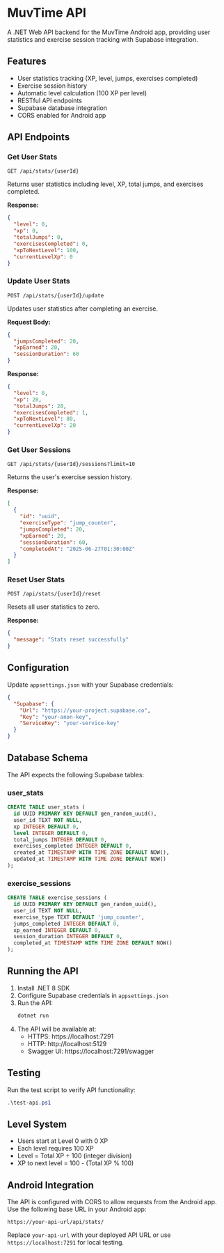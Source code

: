 # MuvTime API

A .NET Web API backend for the MuvTime Android app, providing user statistics and exercise session tracking with Supabase integration.

## Features

- User statistics tracking (XP, level, jumps, exercises completed)
- Exercise session history
- Automatic level calculation (100 XP per level)
- RESTful API endpoints
- Supabase database integration
- CORS enabled for Android app

## API Endpoints

### Get User Stats
```
GET /api/stats/{userId}
```
Returns user statistics including level, XP, total jumps, and exercises completed.

**Response:**
```json
{
  "level": 0,
  "xp": 0,
  "totalJumps": 0,
  "exercisesCompleted": 0,
  "xpToNextLevel": 100,
  "currentLevelXp": 0
}
```

### Update User Stats
```
POST /api/stats/{userId}/update
```
Updates user statistics after completing an exercise.

**Request Body:**
```json
{
  "jumpsCompleted": 20,
  "xpEarned": 20,
  "sessionDuration": 60
}
```

**Response:**
```json
{
  "level": 0,
  "xp": 20,
  "totalJumps": 20,
  "exercisesCompleted": 1,
  "xpToNextLevel": 80,
  "currentLevelXp": 20
}
```

### Get User Sessions
```
GET /api/stats/{userId}/sessions?limit=10
```
Returns the user's exercise session history.

**Response:**
```json
[
  {
    "id": "uuid",
    "exerciseType": "jump_counter",
    "jumpsCompleted": 20,
    "xpEarned": 20,
    "sessionDuration": 60,
    "completedAt": "2025-06-27T01:30:00Z"
  }
]
```

### Reset User Stats
```
POST /api/stats/{userId}/reset
```
Resets all user statistics to zero.

**Response:**
```json
{
  "message": "Stats reset successfully"
}
```

## Configuration

Update `appsettings.json` with your Supabase credentials:

```json
{
  "Supabase": {
    "Url": "https://your-project.supabase.co",
    "Key": "your-anon-key",
    "ServiceKey": "your-service-key"
  }
}
```

## Database Schema

The API expects the following Supabase tables:

### user_stats
```sql
CREATE TABLE user_stats (
  id UUID PRIMARY KEY DEFAULT gen_random_uuid(),
  user_id TEXT NOT NULL,
  xp INTEGER DEFAULT 0,
  level INTEGER DEFAULT 0,
  total_jumps INTEGER DEFAULT 0,
  exercises_completed INTEGER DEFAULT 0,
  created_at TIMESTAMP WITH TIME ZONE DEFAULT NOW(),
  updated_at TIMESTAMP WITH TIME ZONE DEFAULT NOW()
);
```

### exercise_sessions
```sql
CREATE TABLE exercise_sessions (
  id UUID PRIMARY KEY DEFAULT gen_random_uuid(),
  user_id TEXT NOT NULL,
  exercise_type TEXT DEFAULT 'jump_counter',
  jumps_completed INTEGER DEFAULT 0,
  xp_earned INTEGER DEFAULT 0,
  session_duration INTEGER DEFAULT 0,
  completed_at TIMESTAMP WITH TIME ZONE DEFAULT NOW()
);
```

## Running the API

1. Install .NET 8 SDK
2. Configure Supabase credentials in `appsettings.json`
3. Run the API:
   ```bash
   dotnet run
   ```
4. The API will be available at:
   - HTTPS: https://localhost:7291
   - HTTP: http://localhost:5129
   - Swagger UI: https://localhost:7291/swagger

## Testing

Run the test script to verify API functionality:
```powershell
.\test-api.ps1
```

## Level System

- Users start at Level 0 with 0 XP
- Each level requires 100 XP
- Level = Total XP ÷ 100 (integer division)
- XP to next level = 100 - (Total XP % 100)

## Android Integration

The API is configured with CORS to allow requests from the Android app. Use the following base URL in your Android app:

```
https://your-api-url/api/stats/
```

Replace `your-api-url` with your deployed API URL or use `https://localhost:7291` for local testing. 